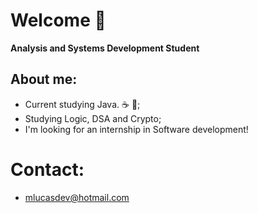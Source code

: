 # Welcome 🖖
**Analysis and Systems Development Student**

## **About me:**
* Current studying Java. ☕ 🧡;
* Studying Logic, DSA and Crypto;
* I'm looking for an internship in Software development!

# **Contact:**
* mlucasdev@hotmail.com
